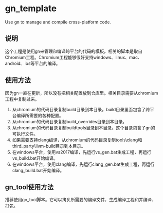 # gn_template
Use gn to manage and compile cross-platform code.

## 说明
这个工程是使用gn来管理和编译跨平台的代码的模板。相关的脚本是取自Chromium工程。Chromium工程能够很好支持windows、linux、mac、android、ios等平台的编译。

## 使用方法
因为gn一直在更新，所以没有把相关配置放到仓库里。相关目录需要从chromium工程中复制过来。
1. 从chromium的代码目录复制build目录到本目录。build目录里面包含了跨平台编译所需要的各种配置。
2. 从chromium的代码目录复制build_overrides目录到本目录。
3. 从chromium的代码目录复制buildtools目录到本目录。这个目录包含了gn的可执行文件。
4. 如果需要支持clang编译，从chromium的代码目录复制tools\clang和third_party\llvm-build目录到本目录。
5. 在windows平台，使用vs2017编译，先运行vs_gen.bat生成工程，再运行vs_build.bat开始编译。
6. 在windows平台，使用clang编译，先运行clang_gen.bat生成工程，再运行clang_build.bat开始编译。

## gn_tool使用方法
推荐使用gn_tool脚本。它可以拷贝所需要的编译文件，生成编译工程和并编译、打包。